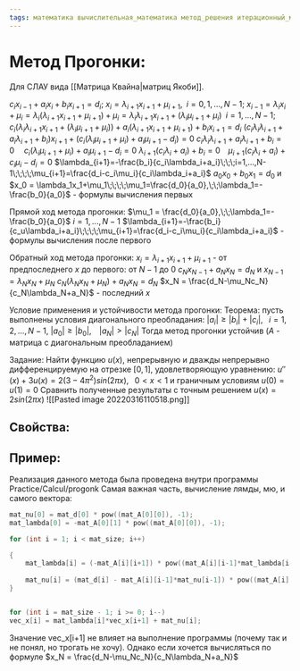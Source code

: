 ```yaml
---
tags: математика вычислительная_математика метод_решения итерационный_метод_решения система_линейных_алгебраических_уравнений(СЛАУ)
---
```

# Метод Прогонки:
Для СЛАУ вида [[Матрица Квайна|матриц Якоби]].

$c_ix_{i-1} + a_ix_i + b_ix_{i+1} = d_i$;
$x_i = \lambda_{i+1}x_{i+1} + \mu_{i+1},\;\;i = 0,1,...,N-1$;
$x_{i-1} = \lambda_ix_i + \mu_i = \lambda_i(\lambda_{i+1}x_{i+1}+\mu_{i+1}) + \mu_i = \lambda_i\lambda_{i+1}x_{i+1} + (\lambda_i\mu_{i+1}+\mu_i)\;\;i=1,...,N-1$;
$c_i(\lambda_i\lambda_{i+1}x_{i+1} + (\lambda_i\mu_{i+1} + \mu_i)) + a_i(\lambda_{i+1}x_{i+1}+\mu_{i+1})+b_ix_{i+1}=d_i$
$(c_i\lambda_i\lambda_{i+1}+a_i\lambda_{i+1}+b_i)x_{i+1} + (c_i(\lambda_i\mu_{i+1}+\mu_i)+a_i\mu_{i+1}-d_i) = 0$
$c_i\lambda_i\lambda_{i+1} + a_i\lambda_{i+1} + b_i = 0\;\;\;\;\;c_i(\lambda_i\mu_{i+1}+\mu_i)+a_i\mu_{i+1}-d_i=0$
$\lambda_{i+1}(c_i\lambda_i+a_i)+b_i = 0\;\;\;\;\mu_{i+1}(c_i\lambda_i+a_i)+c_i\mu_i-d_i=0$
$\lambda_{i+1}=-\frac{b_i}{c_i\lambda_i+a_i}\;\;\;i=1,...,N-1\;\;\;\;\mu_{i+1}=\frac{d_i-c_i\mu_i}{c_i\lambda_i+a_i}$
$a_0x_0+b_0x_1=d_0$ и $x_0 = \lambda_1x_1+\mu_1\;\;\;\;\mu_1=\frac{d_0}{a_0},\;\;\lambda_1=-\frac{b_0}{a_0}$ - формулы вычисления первых

Прямой ход метода прогонки:
$\mu_1 = \frac{d_0}{a_0},\;\;\lambda_1=-\frac{b_0}{a_0}$
$i = 1,...,N-1$
$\lambda_{i+1}=-\frac{b_i}{c_u\lambda_i+a_i}\;\;\;\;\mu_{i+1}=\frac{d_i-c_i\mu_i}{c_i\lambda_i+a_i}$ - формулы вычисления после первого

Обратный ход метода прогонки:
$x_i = \lambda_{i+1}x_{i+1}+\mu_{i+1}$ - от предпоследнего $x$ до первого: от $N-1$ до $0$
$c_Nx_{N-1}+a_Nx_N=d_N$ и $x_{N-1}=\lambda_Nx_N + \mu_N$
$c_N(\lambda_Nx_N+\mu_N) + a_Nx_N=d_N$
$x_N = \frac{d_N-\mu_Nc_N}{c_N\lambda_N+a_N}$ - последний $x$

Условие применения и устойчивости метода прогонки:
Теорема: пусть выполнены условия диагонального преобладания:
$|a_i| \geq |b_i| + |c_i|,\;\;\;i=1,2,...,N-1$,
$|a_0| \geq |b_0|,\;\;\;\;|a_N| > |c_N|$
Тогда метод прогонки устойчив ($A$ - матрица с диагональным преобладанием)

Задание:
Найти функцию $u(x)$, непрерывную и дважды непрерывно дифференцируемую на отрезке $[0, 1]$, удовлетворяющую уравнению:
		$u''(x)+3u(x) = 2(3-4\pi^2)sin(2\pi x),\;\;\;0 < x < 1$
и граничным условиям $u(0)=u(1)=0$
Сравнить полученные результаты с точным решением $u(x)=2sin(2\pi x)$
![[Pasted image 20220316110518.png]]



## Свойства:

## Пример:
Реализация данного метода была проведена внутри программы Practice/Calcul/progonk
Самая важная часть, вычисление лямды, мю, и самого вектора:
```cpp
mat_nu[0] = mat_d[0] * pow((mat_A[0][0]), -1);
mat_lambda[0] = -mat_A[0][1] * pow((mat_A[0][0]), -1);

for (int i = 1; i < mat_size; i++)

{
	mat_lambda[i] = (-mat_A[i][i+1]) * pow((mat_A[i][i-1]*mat_lambda[i-1]+mat_A[i][i]), -1);
	
	mat_nu[i] = (mat_d[i] - mat_A[i][i-1]*mat_nu[i-1]) * pow((mat_A[i][i-1]*mat_lambda[i-1] + mat_A[i][i]), -1);
}


for (int i = mat_size - 1; i >= 0; i--)
vec_x[i] = mat_lambda[i]*vec_x[i+1] + mat_nu[i];
```
Значение vec_x[i+1] не влияет на выполнение программы (почему так и не понял, но трогать не хочу). Однако если хочется вычисляться по формуле $x_N = \frac{d_N-\mu_Nc_N}{c_N\lambda_N+a_N}$